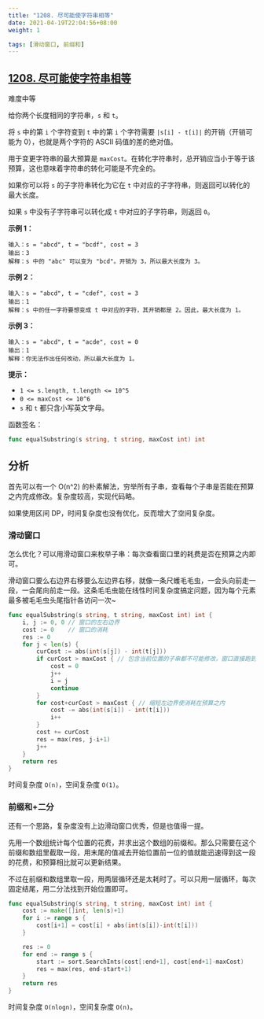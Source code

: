 ```yaml
---
title: "1208. 尽可能使字符串相等"
date: 2021-04-19T22:04:56+08:00
weight: 1

tags: [滑动窗口, 前缀和]
---
```


## [1208. 尽可能使字符串相等](https://leetcode-cn.com/problems/get-equal-substrings-within-budget/)

难度中等

给你两个长度相同的字符串，`s` 和 `t`。

将 `s` 中的第 `i` 个字符变到 `t` 中的第 `i` 个字符需要 `|s[i] - t[i]|` 的开销（开销可能为 0），也就是两个字符的 ASCII 码值的差的绝对值。

用于变更字符串的最大预算是 `maxCost`。在转化字符串时，总开销应当小于等于该预算，这也意味着字符串的转化可能是不完全的。

如果你可以将 `s` 的子字符串转化为它在 `t` 中对应的子字符串，则返回可以转化的最大长度。

如果 `s` 中没有子字符串可以转化成 `t` 中对应的子字符串，则返回 `0`。

**示例 1：**

```
输入：s = "abcd", t = "bcdf", cost = 3
输出：3
解释：s 中的 "abc" 可以变为 "bcd"。开销为 3，所以最大长度为 3。
```

**示例 2：**

```
输入：s = "abcd", t = "cdef", cost = 3
输出：1
解释：s 中的任一字符要想变成 t 中对应的字符，其开销都是 2。因此，最大长度为 1。
```

**示例 3：**

```
输入：s = "abcd", t = "acde", cost = 0
输出：1
解释：你无法作出任何改动，所以最大长度为 1。
```

 **提示：**

- `1 <= s.length, t.length <= 10^5`
- `0 <= maxCost <= 10^6`
- `s` 和 `t` 都只含小写英文字母。

函数签名：

```go
func equalSubstring(s string, t string, maxCost int) int
```

## 分析

首先可以有一个 O(n^2) 的朴素解法，穷举所有子串，查看每个子串是否能在预算之内完成修改。复杂度较高，实现代码略。

如果使用区间 DP，时间复杂度也没有优化，反而增大了空间复杂度。

### 滑动窗口

怎么优化？可以用滑动窗口来枚举子串：每次查看窗口里的耗费是否在预算之内即可。

滑动窗口要么右边界右移要么左边界右移，就像一条尺蠖毛毛虫，一会头向前走一段，一会尾向前走一段。这条毛毛虫能在线性时间复杂度搞定问题，因为每个元素最多被毛毛虫头尾指针各访问一次~

```go
func equalSubstring(s string, t string, maxCost int) int {
	i, j := 0, 0 // 窗口的左右边界
	cost := 0    // 窗口的消耗
	res := 0
	for j < len(s) {
		curCost := abs(int(s[j]) - int(t[j]))
		if curCost > maxCost { // 包含当前位置的子串都不可能修改，窗口直接跑到下一个位置
			cost = 0
			j++
			i = j
			continue
		}
		for cost+curCost > maxCost { // 缩短左边界使消耗在预算之内
			cost -= abs(int(s[i]) - int(t[i]))
			i++
		}
		cost += curCost
		res = max(res, j-i+1)
		j++
	}
	return res
}
```

时间复杂度 `O(n)`，空间复杂度 `O(1)`。

### 前缀和+二分

还有一个思路，复杂度没有上边滑动窗口优秀，但是也值得一提。

先用一个数组统计每个位置的花费，并求出这个数组的前缀和。那么只需要在这个前缀和数组里截取一段，用末尾的值减去开始位置前一位的值就能迅速得到这一段的花费，和预算相比就可以更新结果。

不过在前缀和数组里取一段，用两层循环还是太耗时了。可以只用一层循环，每次固定结尾，用二分法找到开始位置即可。

```go
func equalSubstring(s string, t string, maxCost int) int {
	cost := make([]int, len(s)+1)
	for i := range s {
		cost[i+1] = cost[i] + abs(int(s[i])-int(t[i]))
	}

	res := 0
	for end := range s {
		start := sort.SearchInts(cost[:end+1], cost[end+1]-maxCost)
		res = max(res, end-start+1)
	}
	return res
}
```

时间复杂度 `O(nlogn)`，空间复杂度 `O(n)`。
